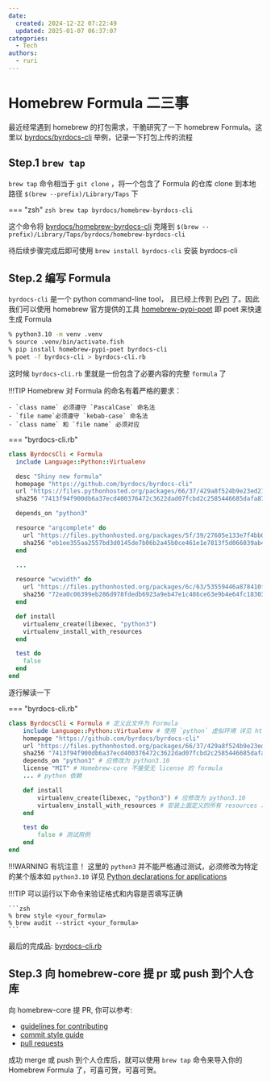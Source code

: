 ```yaml
---
date:
  created: 2024-12-22 07:22:49
  updated: 2025-01-07 06:37:07
categories:
  - Tech
authors:
  - ruri
---
```


# Homebrew Formula 二三事

最近经常遇到 homebrew 的打包需求，干脆研究了一下 homebrew Formula。这里以 [byrdocs/byrdocs-cli](https://github.com/byrdocs/byrdocs-cli) 举例，记录一下打包上传的流程
<!-- more -->
## Step.1 `brew tap`

`brew tap` 命令相当于 `git clone` ，将一个包含了 Formula 的仓库 clone 到本地路径 `$(brew --prefix)/Library/Taps` 下

=== "zsh"
    ``` zsh
    brew tap byrdocs/homebrew-byrdocs-cli
    ```

这个命令将 [byrdocs/homebrew-byrdocs-cli](https://github.com/byrdocs/homebrew-byrdocs-cli) 克隆到 `$(brew --prefix)/Library/Taps/byrdocs/homebrew-byrdocs-cli`

待后续步骤完成后即可使用 `brew install byrdocs-cli` 安装 byrdocs-cli

## Step.2 编写 Formula

`byrdocs-cli` 是一个 python command-line tool， 且已经上传到 [PyPI](https://pypi.org/project/byrdocs-cli/) 了。因此我们可以使用 homebrew 官方提供的工具 [homebrew-pypi-poet](https://github.com/tdsmith/homebrew-pypi-poet) 即 poet 来快速生成 Formula

``` zsh
% python3.10 -m venv .venv
% source .venv/bin/activate.fish
% pip install homebrew-pypi-poet byrdocs-cli
% poet -f byrdocs-cli > byrdocs-cli.rb
```

这时候 `byrdocs-cli.rb` 里就是一份包含了必要内容的完整 `formula` 了

!!!TIP
    Homebrew 对 Formula 的命名有着严格的要求：
    
    - `class name` 必须遵守 `PascalCase` 命名法
    - `file name`必须遵守 `kebab-case` 命名法
    - `class name` 和 `file name` 必须对应

=== "byrdocs-cli.rb"
``` Ruby
class ByrdocsCli < Formula
  include Language::Python::Virtualenv

  desc "Shiny new formula"
  homepage "https://github.com/byrdocs/byrdocs-cli"
  url "https://files.pythonhosted.org/packages/66/37/429a8f524b9e23ed21cbef32fe7d6f20e4a24fdec22b4b2df8de473d2a70/byrdocs_cli-0.5.3.tar.gz"
  sha256 "7413f94f900db6a37ecd400376472c3622dad07fcbd2c2585446685dafa877d9"

  depends_on "python3"

  resource "argcomplete" do
    url "https://files.pythonhosted.org/packages/5f/39/27605e133e7f4bb0c8e48c9a6b87101515e3446003e0442761f6a02ac35e/argcomplete-3.5.1.tar.gz"
    sha256 "eb1ee355aa2557bd3d0145de7b06b2a45b0ce461e1e7813f5d066039ab4177b4"
  end

  ...

  resource "wcwidth" do
    url "https://files.pythonhosted.org/packages/6c/63/53559446a878410fc5a5974feb13d31d78d752eb18aeba59c7fef1af7598/wcwidth-0.2.13.tar.gz"
    sha256 "72ea0c06399eb286d978fdedb6923a9eb47e1c486ce63e9b4e64fc18303972b5"
  end

  def install
    virtualenv_create(libexec, "python3")
    virtualenv_install_with_resources
  end

  test do
    false
  end
end
```

逐行解读一下

=== "byrdocs-cli.rb"
```Ruby
class ByrdocsCli < Formula # 定义此文件为 Formula
	include Language::Python::Virtualenv # 使用 `python` 虚拟环境 详见 https://docs.brew.sh/Python-for-Formula-Authors#installing-applications
	homepage "https://github.com/byrdocs/byrdocs-cli"
	url "https://files.pythonhosted.org/packages/66/37/429a8f524b9e23ed21cbef32fe7d6f20e4a24fdec22b4b2df8de473d2a70/byrdocs_cli-0.5.3.tar.gz" # python 代码仓库，此处为PyPI
	sha256 "7413f94f900db6a37ecd400376472c3622dad07fcbd2c2585446685dafa877d9" # 验证下载
	depends_on "python3" # 应修改为 python3.10
	license "MIT" # Homebrew-core 不接受无 license 的 formula
	... # python 依赖

	def install
	    virtualenv_create(libexec, "python3") # 应修改为 python3.10
	    virtualenv_install_with_resources # 安装上面定义的所有 resources 以及程序本体
	end

	test do
		false # 测试用例
	end
end
```

!!!WARNING
    有坑注意！
    这里的 `python3` 并不能严格通过测试，必须修改为特定的某个版本如 `python3.10`
    详见 [Python declarations for applications](https://docs.brew.sh/Python-for-Formula-Authors#python-declarations-for-applications)

!!!TIP
    可以运行以下命令来验证格式和内容是否填写正确
    
    ```zsh
    % brew style <your_formula>
    % brew audit --strict <your_formula>
    ```

最后的完成品: [byrdocs-cli.rb](https://github.com/byrdocs/homebrew-byrdocs-cli/blob/main/byrdocs-cli.rb)

## Step.3 向 homebrew-core 提 pr 或 push 到个人仓库

向 homebrew-core 提 PR, 你可以参考:

- [guidelines for contributing](https://github.com/Homebrew/homebrew-core/blob/HEAD/CONTRIBUTING.md)
- [commit style guide](https://docs.brew.sh/Formula-Cookbook#commit)
- [pull requests](https://github.com/Homebrew/homebrew-core/pulls)

成功 merge 或 push 到个人仓库后，就可以使用 `brew tap` 命令来导入你的 Homebrew Formula 了，可喜可贺，可喜可贺。